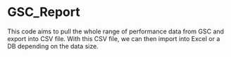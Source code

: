 # GSC_Report
 This code aims to pull the whole range of performance data from GSC and export into CSV file.
 With this CSV file, we can then import into Excel or a DB depending on the data size.
